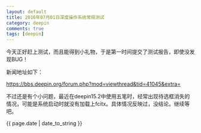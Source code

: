 ```yaml
---
layout: default
title: 2016年07月01日深度操作系统常规测试
category: deepin
comments: true
tags: [deepin]
---
```

<p>今天正好赶上测试，而且能得到小礼物，于是第一时间提交了测试报告，即使没发现BUG！</p>
<p>新闻地址如下：</p>
<p><a href="https://bbs.deepin.org/forum.php?mod=viewthread&tid=41045&extra=">https://bbs.deepin.org/forum.php?mod=viewthread&tid=41045&extra=</a></p>
<p>不过还是有个小问题，最近在deepin15.2中使用五笔时，经常出现待选框消失的情况，可能是系统启动时就没有加载上fcitx。具体情况反映过，没结论。继续等吧。</p>

{{ page.date | date_to_string }}
